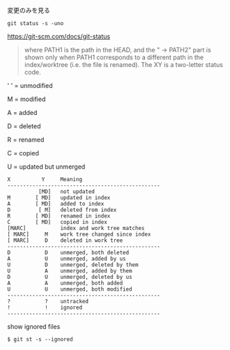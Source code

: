 
変更のみを見る
```
git status -s -uno
```


https://git-scm.com/docs/git-status


>where PATH1 is the path in the HEAD, and the " -> PATH2" part is shown only when PATH1 corresponds to a different path in the index/worktree (i.e. the file is renamed). The XY is a two-letter status code.

' ' = unmodified

M = modified

A = added

D = deleted

R = renamed

C = copied

U = updated but unmerged


```
X          Y     Meaning
-------------------------------------------------
          [MD]   not updated
M        [ MD]   updated in index
A        [ MD]   added to index
D         [ M]   deleted from index
R        [ MD]   renamed in index
C        [ MD]   copied in index
[MARC]           index and work tree matches
[ MARC]     M    work tree changed since index
[ MARC]     D    deleted in work tree
-------------------------------------------------
D           D    unmerged, both deleted
A           U    unmerged, added by us
U           D    unmerged, deleted by them
U           A    unmerged, added by them
D           U    unmerged, deleted by us
A           A    unmerged, both added
U           U    unmerged, both modified
-------------------------------------------------
?           ?    untracked
!           !    ignored
-------------------------------------------------
```


show ignored files
```console
$ git st -s --ignored
```
